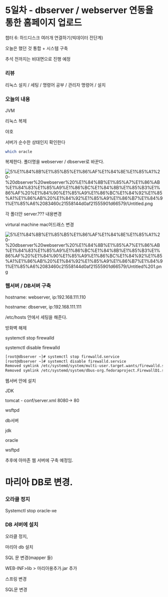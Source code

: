 # 5일차 - dbserver / webserver 연동을 통한 홈페이지 업로드

챕터 6: 하드디스크 여러개 연결하기(빅데이터 전단계)

오늘은 했던 것 통합 + 시스템 구축

추석 전까지는 비대면으로 진행 예정

### 리뷰

리눅스 설치 / 세팅 / 명령어 공부 / 관리자 명령어 / 설치

### 오늘의 내용

JVM

리눅스 복제

야호

서버가 순수한 상태인지 확인한다

```bash
which oracle
```

복제한다. 폴더명을 webserver / dbserver로 바꾼다.

![5%E1%84%8B%E1%85%B5%E1%86%AF%E1%84%8E%E1%85%A1%20-%20dbserver%20webserver%20%E1%84%8B%E1%85%A7%E1%86%AB%E1%84%83%E1%85%A9%E1%86%BC%E1%84%8B%E1%85%B3%E1%86%AF%20%E1%84%90%E1%85%A9%E1%86%BC%E1%84%92%E1%85%A1%E1%86%AB%20%E1%84%92%E1%85%A9%E1%86%B7%E1%84%91%E1%85%A6%2083460c21558144d0af21555901d66579/Untitled.png](5%E1%84%8B%E1%85%B5%E1%86%AF%E1%84%8E%E1%85%A1%20-%20dbserver%20webserver%20%E1%84%8B%E1%85%A7%E1%86%AB%E1%84%83%E1%85%A9%E1%86%BC%E1%84%8B%E1%85%B3%E1%86%AF%20%E1%84%90%E1%85%A9%E1%86%BC%E1%84%92%E1%85%A1%E1%86%AB%20%E1%84%92%E1%85%A9%E1%86%B7%E1%84%91%E1%85%A6%2083460c21558144d0af21555901d66579/Untitled.png)

각 폴더안 server.??? 내용변경

virtural machine mac어드래스 변경

![5%E1%84%8B%E1%85%B5%E1%86%AF%E1%84%8E%E1%85%A1%20-%20dbserver%20webserver%20%E1%84%8B%E1%85%A7%E1%86%AB%E1%84%83%E1%85%A9%E1%86%BC%E1%84%8B%E1%85%B3%E1%86%AF%20%E1%84%90%E1%85%A9%E1%86%BC%E1%84%92%E1%85%A1%E1%86%AB%20%E1%84%92%E1%85%A9%E1%86%B7%E1%84%91%E1%85%A6%2083460c21558144d0af21555901d66579/Untitled%201.png](5%E1%84%8B%E1%85%B5%E1%86%AF%E1%84%8E%E1%85%A1%20-%20dbserver%20webserver%20%E1%84%8B%E1%85%A7%E1%86%AB%E1%84%83%E1%85%A9%E1%86%BC%E1%84%8B%E1%85%B3%E1%86%AF%20%E1%84%90%E1%85%A9%E1%86%BC%E1%84%92%E1%85%A1%E1%86%AB%20%E1%84%92%E1%85%A9%E1%86%B7%E1%84%91%E1%85%A6%2083460c21558144d0af21555901d66579/Untitled%201.png)

### 웹서버 / DB서버 구축

hostname: webserver, ip:192.168.111.110

hostname: dbserver, ip:192.168.111.111

/etc/hosts 안에서 세팅을 해준다.

방화벽 해제

systemctl stop firewalld

systemctl disable firewalld

```bash
[root@dbserver ~]# systemctl stop firewalld.service 
[root@dbserver ~]# systemctl disable firewalld.service 
Removed symlink /etc/systemd/system/multi-user.target.wants/firewalld.service.
Removed symlink /etc/systemd/system/dbus-org.fedoraproject.FirewallD1.service.
```

웹서버 안에 설치

JDK

tomcat - conf/server.xml 8080→ 80

wsftpd

db서버

jdk

oracle

wsftpd

추후에 아마존 웹 서버에 구축 예정임.

# 마리아 DB로  변경.

### 오라클 정지

Systemctl stop oracle-xe

### DB 서버에 설치

오라클 정지, 

마리아 db 설치

SQL 문 변경(mapper 들)

WEB-INF>lib > 마리아용추가.jar 추가

스프링 변경

SQL문 변경